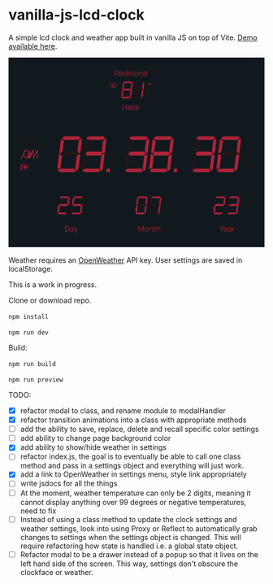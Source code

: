 # vanilla-js-lcd-clock

A simple lcd clock and weather app built in vanilla JS on top of Vite. [Demo available here](https://www.mattoz.com/lcd-clock/).

!['Screenshot'](https://github.com/mozrelic/vanilla-js-lcd-clock/blob/main/Screenshot.png)

Weather requires an [OpenWeather](https://openweathermap.org/) API key.
User settings are saved in localStorage.

This is a work in progress.

Clone or download repo.

`npm install`

`npm run dev`

Build:

`npm run build`

`npm run preview`

TODO:

-   [x] refactor modal to class, and rename module to modalHandler
-   [x] refactor transition animations into a class with appropriate methods
-   [ ] add the ability to save, replace, delete and recall specific color settings
-   [ ] add ability to change page background color
-   [x] add ability to show/hide weather in settings
-   [ ] refactor index.js, the goal is to eventually be able to call one class method and pass in a settings object and everything will just work.
-   [x] add a link to OpenWeather in settings menu, style link appropriately
-   [ ] write jsdocs for all the things
-   [ ] At the moment, weather temperature can only be 2 digits, meaning it cannot display anything over 99 degrees or negative temperatures, need to fix
-   [ ] Instead of using a class method to update the clock settings and weather settings, look into using Proxy or Reflect to automatically grab changes to settings when the settings object is changed. This will require refactoring how state is handled i.e. a global state object.
-   [ ] Refactor modal to be a drawer instead of a popup so that it lives on the left hand side of the screen. This way, settings don't obscure the clockface or weather.
